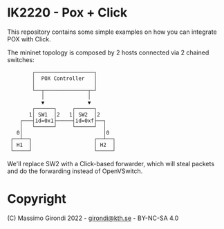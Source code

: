 # IK2220 - Pox + Click

This repository contains some simple examples on how you can integrate POX with Click.

The mininet topology is composed by 2 hosts connected via 2 chained switches:

```
        ┌───────────────────┐
        │  POX Controller   │
        │                   │
        └──┬──────────────┬─┘
           │              │
           ▼              ▼
        ┌──────┐     ┌──────┐
       1│ SW1  │2   1│ SW2  │2
    ┌───┤id=0x1├─────┤id=0xf├──┐
    │   └──────┘     └──────┘  │
   0│                          │0
 ┌──┴──┐                    ┌──┴──┐
 │ H1  │                    │ H2  │
 └─────┘                    └─────┘

 ```

 We'll replace SW2 with a Click-based forwarder, which will steal packets and do the forwarding instead of OpenVSwitch.


# Copyright

 (C) Massimo Girondi 2022 - girondi@kth.se - BY-NC-SA 4.0
